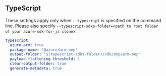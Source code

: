 ## TypeScript

These settings apply only when `--typescript` is specified on the command line.
Please also specify `--typescript-sdks-folder=<path to root folder of your azure-sdk-for-js clone>`.

``` yaml $(typescript)
typescript:
  azure-arm: true
  package-name: "@azure/arm-oep"
  output-folder: "$(typescript-sdks-folder)/sdk/oep/arm-oep"
  payload-flattening-threshold: 1
  clear-output-folder: true
  generate-metadata: true
```
